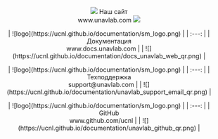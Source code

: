 <div style="page-break-after: always;"></div>

<p align="center">
<img src="https://ucnl.github.io/documentation/sm_logo.png" />
Наш сайт <br/> www.unavlab.com  
<img src="https://ucnl.github.io/documentation/unavlab_web_qr.png" />
</p>

<div style="page-break-after: always;"></div>

<p align="center">
| ![logo](https://ucnl.github.io/documentation/sm_logo.png) |
| :---: |
| Документация <br/> www.docs.unavlab.com | 
| ![](https://ucnl.github.io/documentation/docs_unavlab_web_qr.png) | 
</p>

<div style="page-break-after: always;"></div>

<p align="center">
| ![logo](https://ucnl.github.io/documentation/sm_logo.png) |
| :---: |
| Техподдержка <br/> support@unavlab.com | 
| ![](https://ucnl.github.io/documentation/unavlab_support_email_qr.png) |
</p>

<div style="page-break-after: always;"></div>

<p align="center">
| ![logo](https://ucnl.github.io/documentation/sm_logo.png) |
| :---: |
| GitHub <br/> www.github.com/ucnl |
| ![](https://ucnl.github.io/documentation/unavlab_github_qr.png) |
</p>

<div style="page-break-after: always;"></div>
